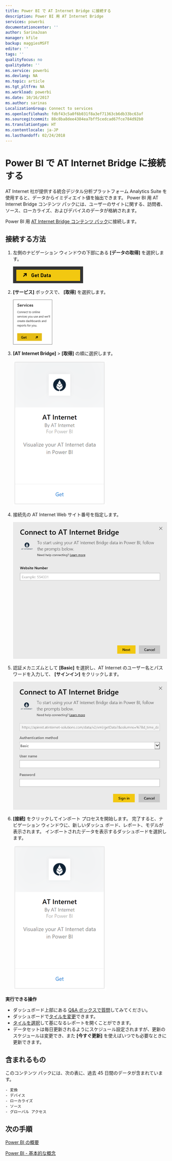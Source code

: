 ```yaml
---
title: Power BI で AT Internet Bridge に接続する
description: Power BI 用 AT Internet Bridge
services: powerbi
documentationcenter: ''
author: SarinaJoan
manager: kfile
backup: maggiesMSFT
editor: ''
tags: ''
qualityfocus: no
qualitydate: ''
ms.service: powerbi
ms.devlang: NA
ms.topic: article
ms.tgt_pltfrm: NA
ms.workload: powerbi
ms.date: 10/16/2017
ms.author: sarinas
LocalizationGroup: Connect to services
ms.openlocfilehash: fdbf43c5a0f6b031f8a3ef71363cb6db33bc63af
ms.sourcegitcommit: 88c8ba8dee4384ea7bff5cedcad67fce784d92b0
ms.translationtype: HT
ms.contentlocale: ja-JP
ms.lasthandoff: 02/24/2018
---
```

# <a name="connect-to-at-internet-bridge-with-power-bi"></a>Power BI で AT Internet Bridge に接続する
AT Internet 社が提供する統合デジタル分析プラットフォーム Analytics Suite を使用すると、データからイミディエイト値を抽出できます。 Power BI 用 AT Internet Bridge コンテンツ パックには、ユーザーのサイトに関する、訪問者、ソース、ローカライズ、およびデバイスのデータが格納されます。

Power BI 用 [AT Internet Bridge コンテンツ パック](https://app.powerbi.com/getdata/services/at-internet-bridge)に接続します。

## <a name="how-to-connect"></a>接続する方法
1. 左側のナビゲーション ウィンドウの下部にある **[データの取得]** を選択します。
   
   ![](media/service-connect-to-at-internet/pbi_getdata.png) 
2. **[サービス]** ボックスで、 **[取得]** を選択します。
   
   ![](media/service-connect-to-at-internet/pbi_getservices.png) 
3. **[AT Internet Bridge]** \> **[取得]** の順に選択します。
   
   ![](media/service-connect-to-at-internet/atinternet.png)
4. 接続先の AT Internet Web サイト番号を指定します。
   
   ![](media/service-connect-to-at-internet/params.png)
5. 認証メカニズムとして **[Basic]** を選択し、AT Internet のユーザー名とパスワードを入力して、 **[サインイン]** をクリックします。
   
   ![](media/service-connect-to-at-internet/creds.png)
6. **[接続]** をクリックしてインポート プロセスを開始します。 完了すると、ナビゲーション ウィンドウに、新しいダッシュ ボード、レポート、モデルが表示されます。 インポートされたデータを表示するダッシュボードを選択します。
   
    ![](media/service-connect-to-at-internet/atinternet.png)

**実行できる操作**

* ダッシュボード上部にある [Q&A ボックスで質問](power-bi-q-and-a.md)してみてください。
* ダッシュボードで[タイルを変更](service-dashboard-edit-tile.md)できます。
* [タイルを選択](service-dashboard-tiles.md)して基になるレポートを開くことができます。
* データセットは毎日更新されるようにスケジュール設定されますが、更新のスケジュールは変更でき、また **[今すぐ更新]** を使えばいつでも必要なときに更新できます。

## <a name="whats-included"></a>含まれるもの
このコンテンツ パックには、次の表に、過去 45 日間のデータが含まれています。  

    - 変換  
    - デバイス  
    - ローカライズ  
    - ソース  
    - グローバル アクセス  

## <a name="next-steps"></a>次の手順
[Power BI の概要](service-get-started.md)

[Power BI - 基本的な概念](service-basic-concepts.md)

